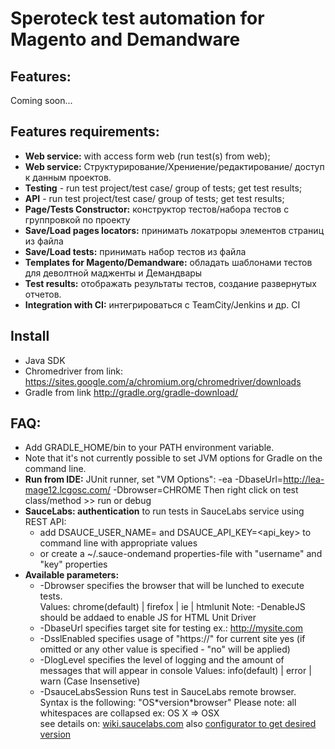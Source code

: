 Speroteck test automation for Magento and Demandware
====================================================

Features:
--------
Coming soon...


Features requirements:
-------
* **Web service:** with access form web (run test(s) from web);
* **Web service:** Структурирование/Хрениение/редактирование/ доступ к данным проектов.
* **Testing** - run test project/test case/ group of tests; get test results;
* **API** - run test project/test case/ group of tests; get test results;
* **Page/Tests Constructor:** конструктор тестов/набора тестов с группровкой по проекту
* **Save/Load pages locators:** принимать локатроры элементов страниц из файла
* **Save/Load tests:** принимать набор тестов из файла
* **Templates for Magento/Demandware:** обладать шаблонами тестов для деволтной мадженты и Демандвары
* **Test results:** отображать результаты тестов, создание развернутых отчетов.
* **Integration with CI:** интегрироваться с TeamCity/Jenkins и др. CI


Install
-------
* Java SDK
* Chromedriver from link: https://sites.google.com/a/chromium.org/chromedriver/downloads
* Gradle from link http://gradle.org/gradle-download/


FAQ:
---
* Add GRADLE_HOME/bin to your PATH environment variable.
* Note that it's not currently possible to set JVM options for Gradle on the command line.
* **Run from IDE:** JUnit runner, set "VM Options": -ea -DbaseUrl=http://lea-mage12.lcgosc.com/ -Dbrowser=CHROME Then right click on test class/method >> run or debug
* **SauceLabs: authentication** to run tests in SauceLabs service using REST API: 
    * add DSAUCE_USER_NAME=<user> and DSAUCE_API_KEY=<api_key> to command line with appropriate values
    *  or create a ~/.sauce-ondemand properties-file with "username" and "key" properties
* **Available parameters:**
    * -Dbrowser specifies the browser that will be lunched to execute tests.  
        Values:  chrome(default) | firefox | ie | htmlunit
        Note: -DenableJS should be addaed to enable JS for HTML Unit Driver
    * -DbaseUrl  specifies target site for testing ex.: http://mysite.com 
    * -DsslEnabled  specifies usage of "https://" for current site
    yes  (if omitted or any other value is specified - "no" will be applied) 
    * -DlogLevel  specifies the level of logging and the amount of messages that will appear in console
     Values:  info(default) | error | warn (Case Insensetive) 
    * -DsauceLabsSession    Runs test in SauceLabs remote browser.
    Syntax is the following: "OS\*version*browser" 
    Please note: all whitespaces are collapsed ex: OS X => OSX  
    see details on: [wiki.saucelabs.com](https://wiki.saucelabs.com/display/DOCS/Test+Configuration+Options) also [configurator to get desired version](https://wiki.saucelabs.com/display/DOCS/Platform+Configurator#/) 

